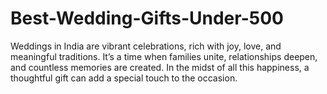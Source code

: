 # Best-Wedding-Gifts-Under-500
Weddings in India are vibrant celebrations, rich with joy, love, and meaningful traditions. It’s a time when families unite, relationships deepen, and countless memories are created. In the midst of all this happiness, a thoughtful gift can add a special touch to the occasion.
